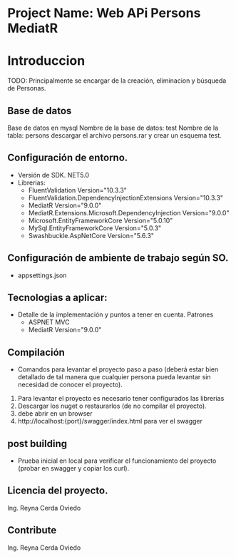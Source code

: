 # Project Name: Web APi Persons MediatR
# Introduccion 
TODO: Principalmente se encargar de la creación, eliminacion y búsqueda de Personas. 
## Base de datos
Base de datos en mysql
Nombre de la base de datos: test
Nombre de la tabla: persons
descargar el archivo persons.rar y crear un esquema test.

## Configuración de entorno.

- Versión de SDK. NET5.0
- Librerias:
    - FluentValidation Version="10.3.3"
    - FluentValidation.DependencyInjectionExtensions Version="10.3.3"
    - MediatR Version="9.0.0"
    - MediatR.Extensions.Microsoft.DependencyInjection Version="9.0.0" 
    - Microsoft.EntityFrameworkCore  Version="5.0.10"
    - MySql.EntityFrameworkCore Version="5.0.3"
    - Swashbuckle.AspNetCore Version="5.6.3"

## Configuración de ambiente de trabajo según SO.
- appsettings.json

## Tecnologias a aplicar:
- Detalle de la implementación y puntos a tener  en cuenta.
Patrones
  - ASPNET MVC 
  - MediatR Version="9.0.0"

## Compilación
- Comandos para levantar el proyecto paso a paso (deberá estar bien detallado de tal manera que cualquier persona pueda levantar sin necesidad de conocer el proyecto).
 1. Para levantar el proyecto es necesario tener configurados las librerias
 2. Descargar los nuget o restaurarlos (de no compilar el proyecto).
 3. debe abrir en un browser
 4. http://localhost:{port}/swagger/index.html para ver el swagger

## post building
- Prueba inicial en local para verificar el funcionamiento del proyecto (probar en swagger y copiar los curl).

## Licencia del proyecto.

Ing. Reyna Cerda Oviedo

## Contribute
Ing. Reyna Cerda Oviedo
